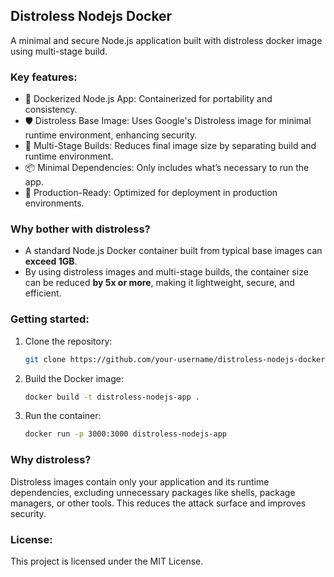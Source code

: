 ## Distroless Nodejs Docker

A minimal and secure Node.js application built with distroless docker image using multi-stage build.

### Key features:

- 🐳 Dockerized Node.js App: Containerized for portability and consistency.
- 🛡️ Distroless Base Image: Uses Google's Distroless image for minimal runtime environment, enhancing security.
- 🔧 Multi-Stage Builds: Reduces final image size by separating build and runtime environment.
- 📦 Minimal Dependencies: Only includes what’s necessary to run the app.
- 🚀 Production-Ready: Optimized for deployment in production environments.

### Why bother with distroless?

- A standard Node.js Docker container built from typical base images can **exceed 1GB**.
- By using distroless images and multi-stage builds, the container size can be reduced **by 5x or more**, making it lightweight, secure, and efficient.

### Getting started:

1. Clone the repository:

   ```bash
   git clone https://github.com/your-username/distroless-nodejs-docker.git
   ```

2. Build the Docker image:

   ```bash
   docker build -t distroless-nodejs-app .
   ```

3. Run the container:

   ```bash
   docker run -p 3000:3000 distroless-nodejs-app
   ```

### Why distroless?

Distroless images contain only your application and its runtime dependencies, excluding unnecessary packages like shells, package managers, or other tools. This reduces the attack surface and improves security.

### License:

This project is licensed under the MIT License.
